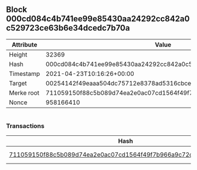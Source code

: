 ## Block 000cd084c4b741ee99e85430aa24292cc842a0c529723ce63b6e34dcedc7b70a

Attribute | Value
--- | ---
Height | 32369
Hash | 000cd084c4b741ee99e85430aa24292cc842a0c529723ce63b6e34dcedc7b70a
Timestamp | 2021-04-23T10:16:26+00:00
Target | 00254142f49eaaa504dc75712e8378ad5316cbcead634704b3734b6271167cc4
Merke root | 711059150f88c5b089d74ea2e0ac07cd1564f49f7b966a9c72d1871d154d7919
Nonce | 958166410

```

```

### Transactions

Hash | Amount
--- | ---
[711059150f88c5b089d74ea2e0ac07cd1564f49f7b966a9c72d1871d154d7919](711059150f88c5b089d74ea2e0ac07cd1564f49f7b966a9c72d1871d154d7919.md) | 10.00000000 SKEPTI 
